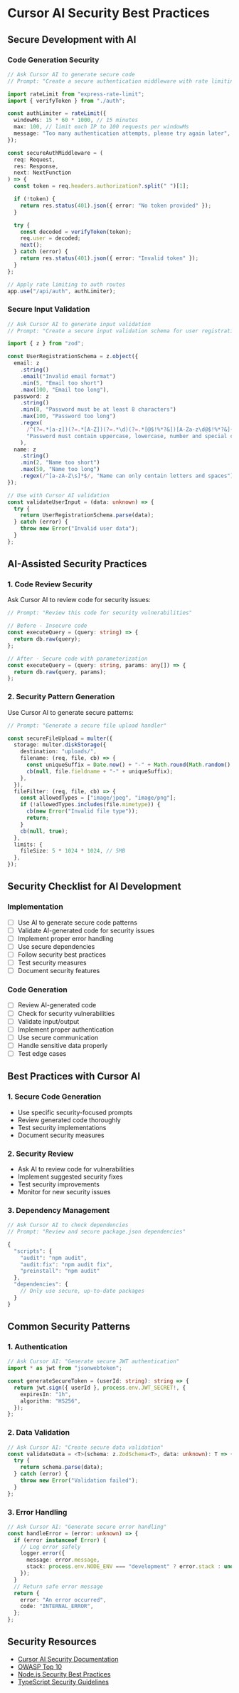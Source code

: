# Cursor AI Security Best Practices

## Secure Development with AI

### Code Generation Security

```typescript
// Ask Cursor AI to generate secure code
// Prompt: "Create a secure authentication middleware with rate limiting"

import rateLimit from "express-rate-limit";
import { verifyToken } from "./auth";

const authLimiter = rateLimit({
  windowMs: 15 * 60 * 1000, // 15 minutes
  max: 100, // limit each IP to 100 requests per windowMs
  message: "Too many authentication attempts, please try again later",
});

const secureAuthMiddleware = (
  req: Request,
  res: Response,
  next: NextFunction
) => {
  const token = req.headers.authorization?.split(" ")[1];

  if (!token) {
    return res.status(401).json({ error: "No token provided" });
  }

  try {
    const decoded = verifyToken(token);
    req.user = decoded;
    next();
  } catch (error) {
    return res.status(401).json({ error: "Invalid token" });
  }
};

// Apply rate limiting to auth routes
app.use("/api/auth", authLimiter);
```

### Secure Input Validation

```typescript
// Ask Cursor AI to generate input validation
// Prompt: "Create a secure input validation schema for user registration"

import { z } from "zod";

const UserRegistrationSchema = z.object({
  email: z
    .string()
    .email("Invalid email format")
    .min(5, "Email too short")
    .max(100, "Email too long"),
  password: z
    .string()
    .min(8, "Password must be at least 8 characters")
    .max(100, "Password too long")
    .regex(
      /^(?=.*[a-z])(?=.*[A-Z])(?=.*\d)(?=.*[@$!%*?&])[A-Za-z\d@$!%*?&]{8,}$/,
      "Password must contain uppercase, lowercase, number and special character"
    ),
  name: z
    .string()
    .min(2, "Name too short")
    .max(50, "Name too long")
    .regex(/^[a-zA-Z\s]*$/, "Name can only contain letters and spaces"),
});

// Use with Cursor AI validation
const validateUserInput = (data: unknown) => {
  try {
    return UserRegistrationSchema.parse(data);
  } catch (error) {
    throw new Error("Invalid user data");
  }
};
```

## AI-Assisted Security Practices

### 1. Code Review Security

Ask Cursor AI to review code for security issues:

```typescript
// Prompt: "Review this code for security vulnerabilities"

// Before - Insecure code
const executeQuery = (query: string) => {
  return db.raw(query);
};

// After - Secure code with parameterization
const executeQuery = (query: string, params: any[]) => {
  return db.raw(query, params);
};
```

### 2. Security Pattern Generation

Use Cursor AI to generate secure patterns:

```typescript
// Prompt: "Generate a secure file upload handler"

const secureFileUpload = multer({
  storage: multer.diskStorage({
    destination: "uploads/",
    filename: (req, file, cb) => {
      const uniqueSuffix = Date.now() + "-" + Math.round(Math.random() * 1e9);
      cb(null, file.fieldname + "-" + uniqueSuffix);
    },
  }),
  fileFilter: (req, file, cb) => {
    const allowedTypes = ["image/jpeg", "image/png"];
    if (!allowedTypes.includes(file.mimetype)) {
      cb(new Error("Invalid file type"));
      return;
    }
    cb(null, true);
  },
  limits: {
    fileSize: 5 * 1024 * 1024, // 5MB
  },
});
```

## Security Checklist for AI Development

### Implementation

- [ ] Use AI to generate secure code patterns
- [ ] Validate AI-generated code for security issues
- [ ] Implement proper error handling
- [ ] Use secure dependencies
- [ ] Follow security best practices
- [ ] Test security measures
- [ ] Document security features

### Code Generation

- [ ] Review AI-generated code
- [ ] Check for security vulnerabilities
- [ ] Validate input/output
- [ ] Implement proper authentication
- [ ] Use secure communication
- [ ] Handle sensitive data properly
- [ ] Test edge cases

## Best Practices with Cursor AI

### 1. Secure Code Generation

- Use specific security-focused prompts
- Review generated code thoroughly
- Test security implementations
- Document security measures

### 2. Security Review

- Ask AI to review code for vulnerabilities
- Implement suggested security fixes
- Test security improvements
- Monitor for new security issues

### 3. Dependency Management

```typescript
// Ask Cursor AI to check dependencies
// Prompt: "Review and secure package.json dependencies"

{
  "scripts": {
    "audit": "npm audit",
    "audit:fix": "npm audit fix",
    "preinstall": "npm audit"
  },
  "dependencies": {
    // Only use secure, up-to-date packages
  }
}
```

## Common Security Patterns

### 1. Authentication

```typescript
// Ask Cursor AI: "Generate secure JWT authentication"
import * as jwt from "jsonwebtoken";

const generateSecureToken = (userId: string): string => {
  return jwt.sign({ userId }, process.env.JWT_SECRET!, {
    expiresIn: "1h",
    algorithm: "HS256",
  });
};
```

### 2. Data Validation

```typescript
// Ask Cursor AI: "Create secure data validation"
const validateData = <T>(schema: z.ZodSchema<T>, data: unknown): T => {
  try {
    return schema.parse(data);
  } catch (error) {
    throw new Error("Validation failed");
  }
};
```

### 3. Error Handling

```typescript
// Ask Cursor AI: "Generate secure error handling"
const handleError = (error: unknown) => {
  if (error instanceof Error) {
    // Log error safely
    logger.error({
      message: error.message,
      stack: process.env.NODE_ENV === "development" ? error.stack : undefined,
    });
  }
  // Return safe error message
  return {
    error: "An error occurred",
    code: "INTERNAL_ERROR",
  };
};
```

## Security Resources

- [Cursor AI Security Documentation](https://cursor.sh/docs/security)
- [OWASP Top 10](https://owasp.org/www-project-top-ten/)
- [Node.js Security Best Practices](https://nodejs.org/en/docs/guides/security/)
- [TypeScript Security Guidelines](https://www.typescriptlang.org/docs/handbook/declaration-files/do-s-and-don-ts.html)

